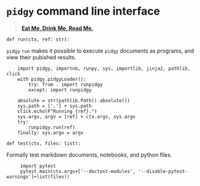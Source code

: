 # `pidgy` command line interface

> [**Eat Me, Drink Me, Read Me.**][readme history]

<!--excerpt-->

<!---->

    def run(ctx, ref: str):

`pidgy` `run` makes it possible to execute `pidgy` documents as programs, and
view their pubished results.

        import pidgy, importnb, runpy, sys, importlib, jinja2, pathlib, click
        with pidgy.pidgyLoader():
            try: from . import runpidgy
            except: import runpidgy

        absolute = str(pathlib.Path().absolute())
        sys.path = ['.'] + sys.path
        click.echo(F"Running {ref}.")
        sys.argv, argv = [ref] + ctx.args, sys.argv
        try:
            runpidgy.run(ref)
        finally: sys.argv = argv

<!---->

    def test(ctx, files: list):

Formally test markdown documents, notebooks, and python files.

         import pytest
         pytest.main(ctx.args+['--doctest-modules', '--disable-pytest-warnings']+list(files))

<!---->

[art of the readme]: https://github.com/noffle/art-of-readme
[readme history]: https://medium.com/@NSomar/readme-md-history-and-components-a365aff07f10
